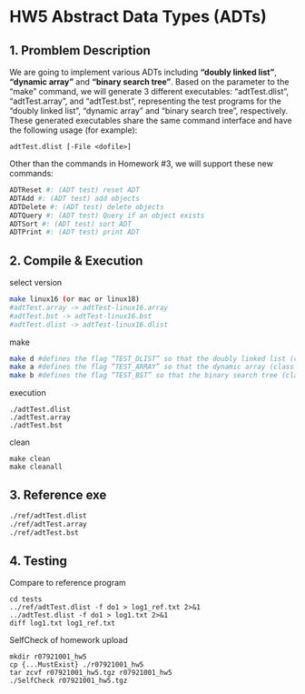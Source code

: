# HW5 Abstract Data Types (ADTs)

## 1. Promblem Description
We are going to implement various ADTs including **“doubly linked list”**, **“dynamic array”** and **“binary search tree”**. Based on the parameter to the “make” command, we will generate 3 different executables: “adtTest.dlist”, “adtTest.array”, and “adtTest.bst”, representing the test programs for the “doubly linked list”, “dynamic array” and “binary search tree”, respectively. These generated executables share the same command interface and have the following usage (for example):
```
adtTest.dlist [-File <dofile>]
```
Other than the commands in Homework #3, we will support these new commands:
```sh
ADTReset #: (ADT test) reset ADT
ADTAdd #: (ADT test) add objects
ADTDelete #: (ADT test) delete objects
ADTQuery #: (ADT test) Query if an object exists
ADTSort #: (ADT test) sort ADT
ADTPrint #: (ADT test) print ADT
```

## 2. Compile & Execution

select version
```sh
make linux16 (or mac or linux18)
#adtTest.array -> adtTest-linux16.array
#adtTest.bst -> adtTest-linux16.bst
#adtTest.dlist -> adtTest-linux16.dlist
```
make 
```sh
make d #defines the flag “TEST_DLIST” so that the doubly linked list (class DList) will be created. Accordingly, the generated executable will be “adtTest.dlist”.
make a #defines the flag “TEST_ARRAY” so that the dynamic array (class Array) will be created. Accordingly, the generated executable will be “adtTest.array”.
make b #defines the flag “TEST_BST” so that the binary search tree (class BSTree) will be created. Accordingly, the generated executable will be “adTst.bst”.
```
execution
```
./adtTest.dlist
./adtTest.array
./adtTest.bst
```
clean
```
make clean
make cleanall
```

## 3. Reference exe
```sh
./ref/adtTest.dlist
./ref/adtTest.array
./ref/adtTest.bst
```

## 4. Testing

Compare to reference program
```
cd tests
../ref/adtTest.dlist -f do1 > log1_ref.txt 2>&1
../adtTest.dlist -f do1 > log1.txt 2>&1
diff log1.txt log1_ref.txt
```
SelfCheck of homework upload
```
mkdir r07921001_hw5
cp {...MustExist} ./r07921001_hw5
tar zcvf r07921001_hw5.tgz r07921001_hw5
./SelfCheck r07921001_hw5.tgz
```
